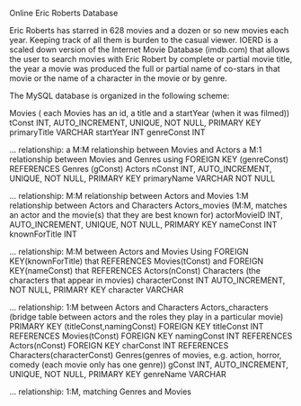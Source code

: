 Online Eric Roberts Database

Eric Roberts has starred in 628 movies and a dozen or so new movies each
year. Keeping track of all them
is burden to the casual viewer. IOERD is a scaled down version of the
Internet Movie Database (imdb.com) that
allows the user to search movies with Eric Robert by complete or partial
movie title, the year a movie was produced
the full or partial name of co-stars in that movie or the name of a
character in the movie or by genre.

The MySQL database is organized in the following scheme:

Movies ( each Movies has an id, a title and a startYear (when it was filmed))
tConst INT, AUTO_INCREMENT, UNIQUE, NOT NULL, PRIMARY KEY
primaryTitle VARCHAR
startYear INT
genreConst INT

...
relationship: a M:M relationship between Movies and Actors
a M:1 relationship between Movies and Genres
using FOREIGN KEY (genreConst) REFERENCES Genres (gConst)
Actors
nConst INT, AUTO_INCREMENT, UNIQUE, NOT NULL, PRIMARY KEY
primaryName VARCHAR NOT NULL


...
relationship: M:M relationship between Actors and Movies
1:M relationship between Actors and Characters
Actors_movies (M:M, matches an actor and the movie(s) that they are best known for)
actorMovieID INT, AUTO_INCREMENT, UNIQUE, NOT NULL, PRIMARY KEY
nameConst INT
knownForTitle INT


...
relationship: M:M between Actors and Movies
Using FOREIGN KEY(knownForTitle) that REFERENCES Movies(tConst)
and FOREIGN KEY(nameConst) that REFERENCES Actors(nConst)
Characters (the characters that appear in movies)
characterConst INT AUTO_INCREMENT, NOT NULL, PRIMARY KEY
character VARCHAR

...
relationship: 1:M between Actors and Characters
Actors_characters (bridge table between actors and the roles they play in a
particular movie)
PRIMARY KEY (titleConst,namingConst)
FOREIGN KEY titleConst INT REFERENCES Movies(tConst)
FOREIGN KEY namingConst INT REFERENCES Actors(nConst)
FOREIGN KEY charConst INT REFERENCES Characters(characterConst)
Genres(genres of movies, e.g. action, horror, comedy (each movie only has one
genre))
gConst INT, AUTO_INCREMENT, UNIQUE, NOT NULL, PRIMARY KEY
genreName VARCHAR

...
relationship: 1:M, matching Genres and Movies
